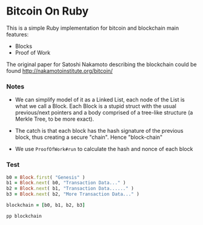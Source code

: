 # Bitcoin On Ruby

This is a simple Ruby implementation for bitcoin and blockchain main features:

 - Blocks 
 - Proof of Work

The original paper for Satoshi Nakamoto describing the blockchain could be found http://nakamotoinstitute.org/bitcoin/

### Notes 

- We can simplify model of it as a Linked List, each node of the List is what we call a Block. Each Block is a stupid struct with the usual previous/next pointers and a body comprised of a tree-like structure (a Merkle Tree, to be more exact).

- The catch is that each block has the hash signature of the previous block, thus creating a secure "chain". Hence "block-chain"

- We use `ProofOfWork#run` to calculate the hash and nonce of each block

### Test


```ruby
b0 = Block.first( "Genesis" )
b1 = Block.next( b0, "Transaction Data..." )
b2 = Block.next( b1, "Transaction Data......" )
b3 = Block.next( b2, "More Transaction Data..." )

blockchain = [b0, b1, b2, b3]

pp blockchain
```
